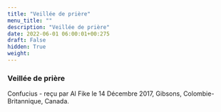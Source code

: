 ```yaml
---
title: "Veillée de prière"
menu_title: ""
description: "Veillée de prière"
date: 2022-06-01 06:00:01+00:275
draft: False
hidden: True
weight:
---
```

### Veillée de prière

Confucius - reçu par Al Fike le 14 Décembre 2017, Gibsons, Colombie-Britannique, Canada.



